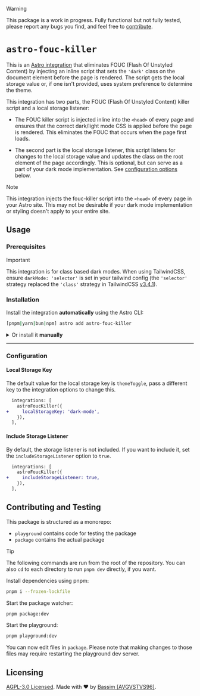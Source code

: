 >[!WARNING]
This package is a work in progress. Fully functional but not fully tested, please report any bugs you find, and feel free to [contribute](#contributing).

# `astro-fouc-killer`

This is an [Astro integration](https://docs.astro.build/en/guides/integrations-guide/) that eliminates FOUC (Flash Of Unstyled Content) by injecting an inline script that sets the `'dark'` class on the document element before the page is rendered. The script gets the local storage value or, if one isn't provided, uses system preference to determine the theme.

This integration has two parts, the FOUC (Flash Of Unstyled Content) killer script and a local storage listener:
- The FOUC killer script is injected inline into the `<head>` of every page and ensures that the correct dark/light mode CSS is applied before the page is rendered. This eliminates the FOUC that occurs when the page first loads.

- The second part is the local storage listener, this script listens for changes to the local storage value and updates the class on the root element of the page accordingly. This is optional, but can serve as a part of your dark mode implementation. See [configuration options](#configuration) below.

>[!NOTE]
This integration injects the fouc-killer script into the `<head>` of every page in your Astro site. This may not be desirable if your dark mode implementation or styling doesn't apply to your entire site.

## Usage

### Prerequisites
>[!IMPORTANT]
This integration is for class based dark modes. When using TailwindCSS, ensure `darkMode: 'selector'` is set in your tailwind config (the `'selector'` strategy replaced the `'class'` strategy in TailwindCSS [v3.4.1](https://tailwindcss.com/docs/dark-mode#toggling-dark-mode-manually)).


### Installation

Install the integration **automatically** using the Astro CLI:

```bash
[pnpm|yarn|bun|npm] astro add astro-fouc-killer
```

<details>
<summary>Or install it <strong>manually</strong></summary>
  
  1. Install the integration from NPM
  
  ```bash
  [pnpm|yarn|bun|npm] [add|install] astro-fouc-killer
  ```
  
  
  
  2. Add the integration to your astro config
  
  ```diff language=javascript
  import { defineConfig } from 'astro/config';
  +import astroFoucKiller from "astro-fouc-killer";
  
  export default defineConfig({
    integrations: [
  +    astroFoucKiller(),
    ],
  });
  ```
</details>

---

### Configuration

#### Local Storage Key
The default value for the local storage key is `themeToggle`, pass a different key to the integration options to change this.

```diff
  integrations: [
    astroFoucKiller({
+     localStorageKey: 'dark-mode',
    }),
  ],
```
#### Include Storage Listener
By default, the storage listener is not included. If you want to include it, set the `includeStorageListener` option to `true`.
```diff
  integrations: [
    astroFoucKiller({
+     includeStorageListener: true,
    }),
  ],
```

## Contributing and Testing

This package is structured as a monorepo:

- `playground` contains code for testing the package
- `package` contains the actual package

> [!TIP]
> The following commands are run from the root of the repository. You can also `cd` to each directory to run `pnpm dev` directly, if you want.

Install dependencies using pnpm: 

```bash
pnpm i --frozen-lockfile
```

Start the package watcher:

```bash
pnpm package:dev
```

Start the playground:

```bash
pnpm playground:dev
```

You can now edit files in `package`. Please note that making changes to those files may require restarting the playground dev server.

## Licensing

[AGPL-3.0 Licensed](https://github.com/AVGVSTVS96/astro-fouc-killer/blob/main/LICENSE). Made with ❤️ by [Bassim [AVGVSTVS96]](https://github.com/avgvstvs96).

